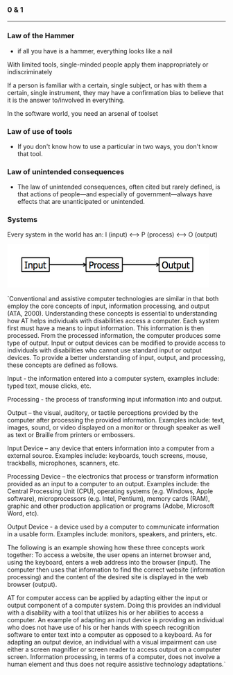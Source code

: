### 0 & 1
- - -

### Law of the Hammer
- if all you have is a hammer, everything looks like a nail

With limited tools, single-minded people apply them inappropriately or indiscriminately

If a person is familiar with a certain, single subject, or has with them a certain, single instrument, they may have a confirmation bias to believe that it is the answer to/involved in everything.

In the software world, you need an arsenal of toolset

### Law of use of tools
- If you don't know how to use a particular in two ways, you don't know that tool.

### Law of unintended consequences
- The law of unintended consequences, often cited but rarely defined, is that actions of people—and especially of government—always have effects that are unanticipated or unintended.

### Systems
Every system in the world has an: I (input) <--> P (process) <--> O (output)

![](img/IPO.png)


`Conventional and assistive computer technologies are similar in that both employ the core concepts of input, information processing, and output (ATA, 2000). Understanding these concepts is essential to understanding how AT helps individuals with disabilities access a computer.  Each system first must have a means to input information.  This information is then processed.  From the processed information, the computer produces some type of output. Input or output devices can be modified to provide access to individuals with disabilities who cannot use standard input or output devices. To provide a better understanding of input, output, and processing, these concepts are defined as follows.  

Input - the information entered into a computer system, examples include: typed text, mouse clicks, etc.

Processing - the process of transforming input information into and output.

Output – the visual, auditory, or tactile perceptions  provided by the computer after processing the provided information. Examples include: text, images, sound, or video displayed on a monitor or through speaker as well as text or Braille from printers or embossers.

Input Device – any device that enters information into a computer from a external source. Examples include: keyboards, touch screens, mouse, trackballs, microphones, scanners, etc.   

Processing Device –  the electronics that  process or transform information provided as an input to a computer to an output. Examples include: the Central Processing Unit (CPU), operating systems (e.g. Windows, Apple software), microprocessors (e.g. Intel, Pentium), memory cards (RAM), graphic and other production application or programs (Adobe, Microsoft Word, etc).

Output Device  - a device used by a computer to communicate information in a usable form. Examples include: monitors, speakers, and printers, etc.

The following is an example showing how these three concepts work together: To access a website, the user opens an internet browser and, using the keyboard, enters a web address into the browser (input).  The computer then uses that information to find the correct website (information processing) and the content of the desired site is displayed in the web browser (output).

AT for computer access can be applied by adapting either the input or output component of a computer system. Doing this provides an individual with a disability with a tool that utilizes his or her abilities to access a computer. An example of adapting an input device is providing an individual who does not have use of his or her hands with speech recognition software to enter text into a computer as opposed to a keyboard. As for adapting an output device, an individual with a visual impairment can use either a screen magnifier or screen reader to access output on a computer screen. Information processing, in terms of a computer, does not involve a human element and thus does not require assistive technology adaptations.`
